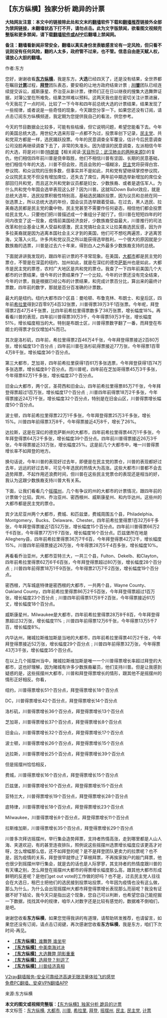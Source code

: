  <h2>【东方纵横】独家分析 跪异的计票</h2> <p class="notice"><b>大陆网友注意：本文中的链接除此处和文末的<a href="https://github.com/bannedbook/fanqiang" >翻墙</a>软件下载和<a href="https://github.com/killgcd/justmysocks/blob/master/README.md">翻墙推荐</a>链接外全部为禁网链接，未翻墙状态下打不开，请勿点击。此为文字版禁闻，欲看图文视频完整版和更多禁闻，请下载<a href="https://github.com/bannedbook/fanqiang">翻墙软件或APP</a>后翻墙上禁闻网。</p><p>备注：翻墙看新闻非常安全，翻墙以真实身份发表敏感言论有一定风险，但只看不说则没有任何风险，翻的人太多，政府管不过来，也不管。信息自由是天赋人权，请放心大胆的翻墙。</b></p>  <div class="entry"> <p>作者:东方</p> <p> 您好，谢谢收看<strong><a href="https://www.bannedbook.org/bnews/tag/%e4%b8%9c%e6%96%b9%e7%ba%b5%e6%a8%aa/" class="st_tag internal_tag" rel="tag" title="标签 东方纵横 下的日志">东方纵横</a></strong>，我是东方。<strong>大选</strong>已经四天了，还是没有结果，全世界都在瞩目<strong><a href="https://www.bannedbook.org/bnews/tag/%E8%AE%A1%E7%A5%A8/" class="st_tag internal_tag" rel="tag" title="标签 计票 下的日志">计票</a></strong>过程，<strong><a href="https://www.bannedbook.org/bnews/tag/%e6%8b%9c%e7%99%bb/" class="st_tag internal_tag" rel="tag" title="标签 拜登 下的日志">拜登</a></strong>团队表态，要安稳的让地方政府结束计票﹔<strong><a href="https://www.bannedbook.org/bnews/tag/%e5%b7%9d%e6%99%ae/" class="st_tag internal_tag" rel="tag" title="标签 川普 下的日志">川普</a></strong>团队已经连续提交诉讼，威斯康星、乔治亚从新计票，律师们正在日以继夜的搜集大选舞弊证据，对簿公堂在所难免，结果怎样难以预料。这两天我也是在密切关注计票进展，今天我花了一点时间，比较了一下今年和四年前总统大选的计票结果，结果发现了一些规律，或者说是一些奇怪的现象，今天跟您分享一下。如果您还没有订阅，请点击订阅东方纵横频道，我定期为您提供我自己的看法，供您参考。 </p> <p>今天的节目数据会比较多，可能有些枯燥，但它说明问题，希望您能看下去。今年的美国总统大选，用世纪大选来形容一点都不为过，投票率创下记录，<a href="https://www.bannedbook.org/bnews/tag/%e6%b0%91%e4%b8%bb%e5%85%9a/" class="st_tag internal_tag" rel="tag" title="标签 民主党 下的日志">民主党</a>、共和党双方都是一样，选民踊跃投票。今年的民意调查全军覆没，估计今后民意调查公司没脸再继续调查下去了，非常的失准头。因为错误的民意调查，左派相信今年的大选，将是对川普(<span class='wp_keywordlink'><a href="https://www.bannedbook.org/bnews/comments/20200816/1381118.html" title="天目所见：川普将再赢总统大选 共和党掌参众两院" target="_blank">特朗普</a></span>【相关阅读:<a href='https://www.bannedbook.org/bnews/comments/20200816/1381123.html' target='_blank'>天目所见：武汉肺炎的两种来源</a>】)的复仇，他们相信四年前川普是侥幸取胜，他们不相信川普有坚固、长期的民意基础，他们相信今年的大选，川普不但会败，而且会败的一塌糊涂，<a href="https://www.bannedbook.org/bnews/tag/%e6%b0%91%e4%b8%bb/" class="st_tag internal_tag" rel="tag" title="标签 民主 下的日志">民主</a>党将获得白宫、参议院、和众议院的压倒多数，但事实并不是如此，共和党有望继续掌控参议院，众议院民主党不但没有增加席位，还失去了席位，两年前中期选举新增加的席位全部回归共和党，而且这次共和党新议员都是妇女、少数族裔、或者是退伍军人。为什么共和党今年国会选举表现这么好？因为川普。这就叫Down Ballot效应，就是总统大选年，选民投票积极性特别高，基础选民踊跃投票，因为议员和总统在同一张选票上，所以总统大选的年份，国会议员选举跟着受益。在过去，黑人选民、拉美裔选民都是民主党的囊中物，民主党甚至不需要作任何姿态，相信他们都会投票给民主党人，只要他们把川普描述成一个重组分子就行了。但川普在短短四年的时间内改变了这一现象，疫情前美国经济良好，少数族裔受益最大，川普推行的司法改革和创业基金让黑人受益和感激，民主党搞社会主义让拉美裔选民反感，因为许多拉美裔就是因为逃离本国社会主义才到的美国，他们可不想吃两遍苦，才逃离苦海，又落入火坑。许多共和党议员之所以能获得选举胜利，一个很大的原因就是少数族裔的选票，川普是过去六十年来，得到白人之外最多少数族裔支持的总统。 </p> <p>下面就讲讲我发现的，跟四年前计票的不寻常现象。在美国，<a href="https://www.bannedbook.org/bnews/tag/%E5%A4%A7%E9%83%BD%E5%B8%82/" class="st_tag internal_tag" rel="tag" title="标签 大都市 下的日志">大都市</a>都是民主党的票仓，不管是在深蓝的纽约、加州如此，就是在深红的德克<span class='wp_keywordlink'><a href="https://www.bannedbook.org/forum5/topic42.html" title="萨斯、诚信与自救" target="_blank">萨斯</a></span>州也是如此，大都市是民主党的票苍，农村广大地区是共和党的票仓。我查了一下四年前美国几个大都市的计票结果，很今年的计票结果作了一个比较。今年的计票还没有完全结束，今年的计票，我是根据已经公布的计票结果，和完成计票百分比，算出来的最终计票数，四年前的数字，那就是百分百准确的计票数。 </p> <p>最大的是纽约。纽约大都市四个区县：曼哈顿、布鲁克林、布朗士、和皇后区，四年前<a href="https://www.bannedbook.org/bnews/tag/%e5%b8%8c%e6%8b%89%e9%87%8c/" class="st_tag internal_tag" rel="tag" title="标签 希拉里 下的日志">希拉里</a>得到2百零9万4百32张票，川普得票39万3千1百张票。今年呢，拜登得票2百47万4千张票，比四年前希拉里得票数多了38万张票，增长幅度18%。再看看川普的表现，四年前川普得票39万3千，今年得票59万3千张，增长幅度51%，增长幅度相当的大。特别是布朗士区，川普得票数字翻了一番，而拜登在布朗士的得票才仅仅增加4%而已。 </p> <p>其次是洛杉矶，四年前，希拉里得票2百46万4千张，今年拜登得票接近2百80万张，增长幅度13个百分点﹔四年前川普在洛杉矶得票接近77万张，今年得票1百零4万8千张，增长幅度36个百分点。 </p> <p>第三大都市，芝加哥，四年前希拉里获得1百61万多张选票，今年拜登获得1百74万多张选票，增长幅度8个百分点。而川普呢，四年前在芝加哥得票45万3千多张，今年得票62万1千多张，增长幅度37个百分点。 </p> <p>旧金山大都市，两个区，圣荷西和旧金山，四年前希拉里得票85万7千张，今年拜登得票超过1百万张，增长幅度17个百分点﹔川普四年前得票18万2千多张，今年得票接近24万1千张，增长幅度32个百分点，特别是在旧金山区，川普得票增长幅度50个百分点。 </p>  <p>波士顿，四年前希拉里得票22万1千多张，今年拜登得票25万3千多张，增长15%。川普四年前得票3万8千，今年得票接近4万8千，增长了26%。 </p> <p>达拉斯，这是在深红的德克萨斯州的大都市，四年前希拉里得票46万1千多张，今年拜登得票64万2千多张，增长幅度39个百分点。四年前川普得票接近26万3千张，今年得票接近33万张，增长幅度25%。这是前几个大都市中，唯一川普得票增长率不如拜登的地方。 </p> <p>换句话说，今年川普的表现好过去年，即便是在民主党的票仓，川普的表现都好过去年，远远的好过去年，可见今年选民的热情大为高涨。这些大都市川普都不会去造势拜票，不起作用还浪费时间，但川普在这些民主党票仓的表现还是相当的好，我认为这跟少数族裔支持川普大有关系。 </p> <p>下面，让我们看看几个<a href="https://www.bannedbook.org/bnews/tag/%E6%91%87%E6%91%86%E5%B7%9E/" class="st_tag internal_tag" rel="tag" title="标签 摇摆州 下的日志">摇摆州</a>，几个有争议的州的大都市的计票情况，跟四年前的计票做个比较。宾州、乔治亚州、密西根州、威斯康星州、和内华达州。这些州的大都市都是民主党的票仓。 </p> <p>宾夕法尼亚州两个大都市，费城、和匹兹堡，费城周围五个县，Philadelphia、Montgomery、Bucks、Delaware、Chester。四年前希拉里得票1百32万6千多张，今年拜登得票接近1百52万张，增长幅度15个百分点。四年前川普得票66万2千6百张，今年得票77万1千7百张，增长幅度16个百分点。匹兹堡所在地是Allegheny县，四年前希拉里得票36万7千6百，今年拜登得票42万2千，增长幅度15%。川普四年前得票接近26万张，今年得票28万5千4百多张，增长幅度10%。 </p> <p>再看看乔治亚州，大都市亚特兰大，一共三个县，Fulton、Dekelb、和Clayton，四年前希拉里得票62万6千6百张，今年拜登得票超过80万张，增长幅度28个百分点﹔川普四年前得票18万1千9百张，今年得票21万7千2百张，增长幅度19个百分点。 </p> <p>密西根，汽车城底特律是密西根的大都市，一共两个县，Wayne County、Oakland County，四年前希拉里得票86万2千5百张，今年拜登得票超过1百万张，增长幅度23个百分点﹔川普四年前得票51万8千2百张，今年得票接近61万丈，增长幅度18个百分点。 </p> <p>威斯康星州，Milwaukee是大都市，四年前希拉里得票28万8千8百，今年拜登得票超过32万张，增长幅度11%﹔川普四年前得票12万6千张，今年得票13万5千7百，增长幅度8%。 </p>  <p>内华达州，赌城拉斯维加斯是当地的大都市，四年前希拉里得票40万2千张，今年拜登得票接近52万张，增长幅度29个百分点﹔川普四年前得票32万张，今年得票43万3千张，增长幅度35个百分点。 </p> <p>在以上几个摇摆州当中，赌城拉斯维加斯是唯一一个川普得票增长率超过拜登的大都市，这也好理解，因为赌城有许多少数族裔雇员，他们支持川普。但是让我感到疑惑的是，这些摇摆州大都市，川普和拜登得票增长的情形，跟其他不是摇摆州的情形正好相反。你看， </p> <p>纽约，川普得票增长51个百分点，拜登得票增长18个百分点 </p> <p>DC，川普得票增长42个百分点，拜登得票增长14个百分点 </p> <p>洛杉矶，川普得票增长36个百分点，拜登得票增长13个百分点 </p> <p>芝加哥，川普得票增长37个百分点，拜登得票增长8个百分点 </p> <p>旧金山，川普得票增长32个百分点，拜登得票增长17个百分点 </p> <p>波士顿，川普得票增长26个百分点，拜登得票增长15个百分点 </p>  <p>达拉斯，川普得票增长25个百分点，拜登得票增长39个百分点 </p> <p>但是摇摆州恰恰相反， </p> <p>费城，川普得票增长16个百分点，拜登得票增长15个百分点 </p> <p>匹兹堡，川普得票增长10个百分点，拜登得票增长15个百分点 </p> <p>亚特兰大，川普得票增长19个百分点，拜登得票增长28个百分点 </p> <p>底特律，川普得票增长18个百分点，拜登得票增长23个百分点 </p> <p>Milwaukee，川普得票增长8个百分点，拜登得票增长11个百分点 </p> <p>拉斯维加斯，川普得票增长35个百分点，拜登得票增长29个百分点 </p>  <p>川普多次拜访摇摆州，举行集会造势拜票，支持者热情高涨，走到哪里都是人山人海、夹道欢迎，有的甚至连夜排队，照例说这些摇摆州选票增长幅度应该更高才对呀，怎么增幅那么低，还不如拜登的呢？是不是拜登团队更卖力的拉票呢？也不是，因为疫情的关系，拜登很早就停止了草根拜票，不再挨家挨户的敲门拜票，他也很少到摇摆州举行集会，就是去的话也是人际寥寥，其支持者的热情度跟川普的有天壤之别，怎么拜登在摇摆州大都市的得票增长幅度那么高，跟其他大都市形成鲜明的反差呢？是他们get out vote的工作做的好吗？也不是，过去民主党人往往会在大选日，租巴士把他们的选民接到投票站投票，今年因为疫情也没有这么做，那么为什么，为什么会出现摇摆州大都市拜登得票增长表现那么亮丽呢？我没有证据不好下结论，我今天只是指出这个现象，您自己可以判断，也希望您自己能挖掘一下数据，找找其中的规律，咱华人对数字还是比较有感觉的，数据难不倒咱们，是吧。 </p> <p>谢谢您收看<strong>东方纵横</strong>，如果您觉得我讲的有道理，请帮助转发推荐，也请留言，如果您还没有订阅，请点击订阅键，再次感谢您收看<strong>东方纵横</strong>，我是东方，咱们下次时间-再见。 </p> <ul class='op-related-articles' title='相关阅读'> <li><a href='https://www.bannedbook.org/bnews/comments/20201106/1426926.html' target='_blank'>【<b>东方纵横</b>】谁舞弊 谁坐牢</a></li> <li><a href='https://www.bannedbook.org/bnews/comments/20201105/1426064.html' target='_blank'>【<b>东方纵横</b>】中美南海对决</a></li> <li><a href='https://www.bannedbook.org/bnews/comments/20201105/1426043.html' target='_blank'>【<b>东方纵横</b>】大选舞弊 阴影重重</a></li> <li><a href='https://www.bannedbook.org/bnews/comments/20201103/1424852.html' target='_blank'>【<b>东方纵横</b>】选拜登？别逗了</a></li> <li><a href='https://www.bannedbook.org/bnews/comments/20201031/1423231.html' target='_blank'>【<b>东方纵横</b>】川普经济真相</a></li> </ul> <p class="texttj"> <a href="https://www.bannedbook.org/forum23/topic22702.html" target="_blank">V2ray翻墙服务-安全可靠经济高速无限流量体验飞的感觉</a><br/> <a href="https://github.com/bannedbook/fanqiang/wiki/%E7%A6%81%E9%97%BB%E7%BD%91%E5%AE%89%E5%8D%93%E7%BF%BB%E5%A2%99%E6%96%B0%E9%97%BBAPP" target="_blank">免费PC翻墙、安卓VPN翻墙APP</a></p><p>来源:东方纵横</p><a name='sharetosocial'></a>       <div><b>本文的图文或视频完整版</b>：<a href='https://www.bannedbook.org/bnews/comments/20201107/1427429.html'>【东方纵横】独家分析 跪异的计票</a></div>  </div><!--END ENTRY--> <div class="postfooter"> <div>本文标签：<a href="https://www.bannedbook.org/bnews/tag/%e4%b8%9c%e6%96%b9%e7%ba%b5%e6%a8%aa/" rel="tag">东方纵横</a>, <a href="https://www.bannedbook.org/bnews/tag/%E5%A4%A7%E9%83%BD%E5%B8%82/" rel="tag">大都市</a>, <a href="https://www.bannedbook.org/bnews/tag/%e5%b7%9d%e6%99%ae/" rel="tag">川普</a>, <a href="https://www.bannedbook.org/bnews/tag/%e5%b8%8c%e6%8b%89%e9%87%8c/" rel="tag">希拉里</a>, <a href="https://www.bannedbook.org/bnews/tag/%e6%8b%9c%e7%99%bb/" rel="tag">拜登</a>, <a href="https://www.bannedbook.org/bnews/tag/%E6%91%87%E6%91%86%E5%B7%9E/" rel="tag">摇摆州</a>, <a href="https://www.bannedbook.org/bnews/tag/%e6%b0%91%e4%b8%bb/" rel="tag">民主</a>, <a href="https://www.bannedbook.org/bnews/tag/%e6%b0%91%e4%b8%bb%e5%85%9a/" rel="tag">民主党</a>, <a href="https://www.bannedbook.org/bnews/tag/%E8%AE%A1%E7%A5%A8/" rel="tag">计票</a></div>  </div><!--END POSTFOOTER--> 